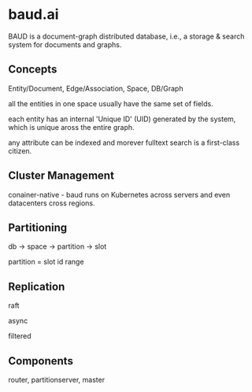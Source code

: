 # baud.ai

BAUD is a document-graph distributed database, i.e., a storage & search system for documents and graphs. 

## Concepts

Entity/Document, Edge/Association, Space, DB/Graph

all the entities in one space usually have the same set of fields. 

each entity has an internal 'Unique ID' (UID) generated by the system, which is unique aross the entire graph. 

any attribute can be indexed and morever fulltext search is a first-class citizen. 

## Cluster Management

conainer-native - baud runs on Kubernetes across servers and even datacenters cross regions. 

## Partitioning

db -> space -> partition -> slot

partition = slot id range

## Replication

raft

async

filtered

## Components

router, partitionserver, master



